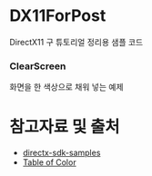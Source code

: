 # DX11ForPost

DirectX11 구 튜토리얼 정리용 샘플 코드

### ClearScreen

화면을 한 색상으로 채워 넣는 예제

# 참고자료 및 출처
- [directx-sdk-samples](https://github.com/walbourn/directx-sdk-samples)
- [Table of Color](https://www.farb-tabelle.de/en/table-of-color.htm)